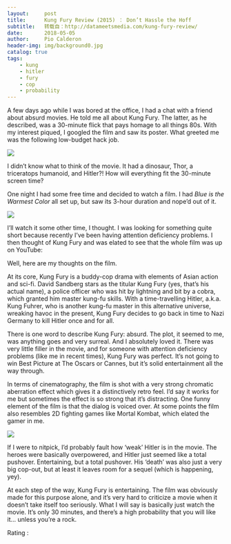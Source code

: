 ```yaml
---
layout:     post
title:      Kung Fury Review (2015) ： Don’t Hassle the Hoff
subtitle:   转载自：http://datameetsmedia.com/kung-fury-review/
date:       2018-05-05
author:     Pio Calderon
header-img: img/background0.jpg
catalog: true
tags:
    - kung
    - hitler
    - fury
    - cop
    - probability
---
```






A few days ago while I was bored at the office, I had a chat with a friend about absurd movies. He told me all about Kung Fury. The latter, as he described, was a 30-minute flick that pays homage to all things 80s. With my interest piqued, I googled the film and saw its poster. What greeted me was the following low-budget hack job.

![](https://i0.wp.com/datameetsmedia.com/wp-content/uploads/2018/05/77cd9e25264915.563435757c81f.jpg?resize=600%2C851)


I didn’t know what to think of the movie. It had a dinosaur, Thor, a triceratops humanoid, and Hitler?! How will everything fit the 30-minute screen time?

One night I had some free time and decided to watch a film. I had *Blue is the Warmest Color* all set up, but saw its 3-hour duration and nope’d out of it.

![](https://i0.wp.com/datameetsmedia.com/wp-content/uploads/2018/05/maxresdefault.jpg?resize=800%2C450)


I’ll watch it some other time, I thought. I was looking for something quite short because recently I’ve been having attention deficiency problems. I then thought of Kung Fury and was elated to see that the whole film was up on YouTube:



Well, here are my thoughts on the film.





At its core, Kung Fury is a buddy-cop drama with elements of Asian action and sci-fi. David Sandberg stars as the titular Kung Fury (yes, that’s his actual name), a police officer who was hit by lightning and bit by a cobra, which granted him master kung-fu skills. With a time-travelling Hitler, a.k.a. Kung Fuhrer, who is another kung-fu master in this alternative universe, wreaking havoc in the present, Kung Fury decides to go back in time to Nazi Germany to kill Hitler once and for all.

There is one word to describe Kung Fury: absurd. The plot, it seemed to me, was anything goes and very surreal. And I absolutely loved it. There was very little filler in the movie, and for someone with attention deficiency problems (like me in recent times), Kung Fury was perfect. It’s not going to win Best Picture at The Oscars or Cannes, but it’s solid entertainment all the way through.

In terms of cinematography, the film is shot with a very strong chromatic aberration effect which gives it a distinctively retro feel. I’d say it works for me but sometimes the effect is so strong that it’s distracting. One funny element of the film is that the dialog is voiced over. At some points the film also resembles 2D fighting games like Mortal Kombat, which elated the gamer in me.

![](https://i1.wp.com/datameetsmedia.com/wp-content/uploads/2018/05/kung-fury-hitler-cell-phone-splash.jpg?resize=785%2C490)


If I were to nitpick, I’d probably fault how ‘weak’ Hitler is in the movie. The heroes were basically overpowered, and Hitler just seemed like a total pushover. Entertaining, but a total pushover. His ‘death’ was also just a very big cop-out, but at least it leaves room for a sequel (which is happening, yey).

At each step of the way, Kung Fury is entertaining. The film was obviously made for this purpose alone, and it’s very hard to criticize a movie when it doesn’t take itself too seriously. What I will say is basically just watch the movie. It’s only 30 minutes, and there’s a high probability that you will like it… unless you’re a rock.





Rating : 

